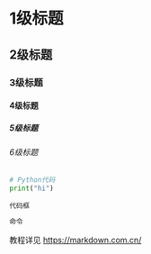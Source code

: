 # 1级标题
## 2级标题
### 3级标题
#### 4级标题
##### 5级标题
###### 6级标题

```python
# Python代码
print("hi")
```

```
代码框
```

```bash
命令
```

教程详见
https://markdown.com.cn/

